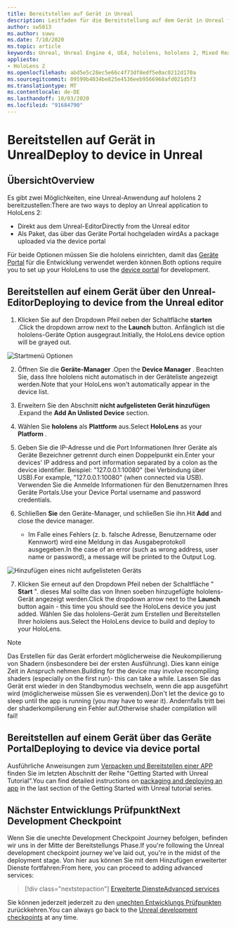 ```yaml
---
title: Bereitstellen auf Gerät in Unreal
description: Leitfaden für die Bereitstellung auf dem Gerät in Unreal für hololens 2
author: sw5813
ms.author: suwu
ms.date: 7/10/2020
ms.topic: article
keywords: Unreal, Unreal Engine 4, UE4, hololens, hololens 2, Mixed Reality, Bereitstellung auf Gerät, PC, Dokumentation
appliesto:
- HoloLens 2
ms.openlocfilehash: abd5e5c28ec5e66c4f73df8edf5e0ac0212d170a
ms.sourcegitcommit: 09599b4034be825e4536eeb9566968afd021d5f3
ms.translationtype: MT
ms.contentlocale: de-DE
ms.lasthandoff: 10/03/2020
ms.locfileid: "91684790"
---
```

# <a name="deploy-to-device-in-unreal"></a><span data-ttu-id="a1802-104">Bereitstellen auf Gerät in Unreal</span><span class="sxs-lookup"><span data-stu-id="a1802-104">Deploy to device in Unreal</span></span>

## <a name="overview"></a><span data-ttu-id="a1802-105">Übersicht</span><span class="sxs-lookup"><span data-stu-id="a1802-105">Overview</span></span>
<span data-ttu-id="a1802-106">Es gibt zwei Möglichkeiten, eine Unreal-Anwendung auf hololens 2 bereitzustellen:</span><span class="sxs-lookup"><span data-stu-id="a1802-106">There are two ways to deploy an Unreal application to HoloLens 2:</span></span>
* <span data-ttu-id="a1802-107">Direkt aus dem Unreal-Editor</span><span class="sxs-lookup"><span data-stu-id="a1802-107">Directly from the Unreal editor</span></span>
* <span data-ttu-id="a1802-108">Als Paket, das über das Geräte Portal hochgeladen wird</span><span class="sxs-lookup"><span data-stu-id="a1802-108">As a package uploaded via the device portal</span></span>

<span data-ttu-id="a1802-109">Für beide Optionen müssen Sie die hololens einrichten, damit das [Geräte Portal](../platform-capabilities-and-apis/using-the-windows-device-portal.md) für die Entwicklung verwendet werden können.</span><span class="sxs-lookup"><span data-stu-id="a1802-109">Both options require you to set up your HoloLens to use the [device portal](../platform-capabilities-and-apis/using-the-windows-device-portal.md) for development.</span></span>

## <a name="deploying-to-device-from-the-unreal-editor"></a><span data-ttu-id="a1802-110">Bereitstellen auf einem Gerät über den Unreal-Editor</span><span class="sxs-lookup"><span data-stu-id="a1802-110">Deploying to device from the Unreal editor</span></span>

1. <span data-ttu-id="a1802-111">Klicken Sie auf den Dropdown Pfeil neben der Schaltfläche **starten** .</span><span class="sxs-lookup"><span data-stu-id="a1802-111">Click the dropdown arrow next to the **Launch** button.</span></span> <span data-ttu-id="a1802-112">Anfänglich ist die hololens-Geräte Option ausgegraut.</span><span class="sxs-lookup"><span data-stu-id="a1802-112">Initially, the HoloLens device option will be grayed out.</span></span>

![Startmenü Optionen](images/unreal/launch-dropdown.png)

2. <span data-ttu-id="a1802-114">Öffnen Sie die **Geräte-Manager** .</span><span class="sxs-lookup"><span data-stu-id="a1802-114">Open the **Device Manager** .</span></span> <span data-ttu-id="a1802-115">Beachten Sie, dass Ihre hololens nicht automatisch in der Geräteliste angezeigt werden.</span><span class="sxs-lookup"><span data-stu-id="a1802-115">Note that your HoloLens won't automatically appear in the device list.</span></span>

3. <span data-ttu-id="a1802-116">Erweitern Sie den Abschnitt **nicht aufgelisteten Gerät hinzufügen** .</span><span class="sxs-lookup"><span data-stu-id="a1802-116">Expand the **Add An Unlisted Device** section.</span></span>

4. <span data-ttu-id="a1802-117">Wählen Sie **hololens** als **Plattform** aus.</span><span class="sxs-lookup"><span data-stu-id="a1802-117">Select **HoloLens** as your **Platform** .</span></span>

5. <span data-ttu-id="a1802-118">Geben Sie die IP-Adresse und die Port Informationen Ihrer Geräte als Geräte Bezeichner getrennt durch einen Doppelpunkt ein.</span><span class="sxs-lookup"><span data-stu-id="a1802-118">Enter your devices' IP address and port information separated by a colon as the device identifier.</span></span> <span data-ttu-id="a1802-119">Beispiel: "127.0.0.1:10080" (bei Verbindung über USB).</span><span class="sxs-lookup"><span data-stu-id="a1802-119">For example, "127.0.0.1:10080" (when connected via USB).</span></span> <span data-ttu-id="a1802-120">Verwenden Sie die Anmelde Informationen für den Benutzernamen Ihres Geräte Portals.</span><span class="sxs-lookup"><span data-stu-id="a1802-120">Use your Device Portal username and password credentials.</span></span>

6. <span data-ttu-id="a1802-121">Schließen **Sie** den Geräte-Manager, und schließen Sie ihn.</span><span class="sxs-lookup"><span data-stu-id="a1802-121">Hit **Add** and close the device manager.</span></span>
    * <span data-ttu-id="a1802-122">Im Falle eines Fehlers (z. b. falsche Adresse, Benutzername oder Kennwort) wird eine Meldung in das Ausgabeprotokoll ausgegeben.</span><span class="sxs-lookup"><span data-stu-id="a1802-122">In the case of an error (such as wrong address, user name or password), a message will be printed to the Output Log.</span></span>

![Hinzufügen eines nicht aufgelisteten Geräts](images/unreal/add-unlisted-device.png)

7. <span data-ttu-id="a1802-124">Klicken Sie erneut auf den Dropdown Pfeil neben der Schaltfläche " **Start** ". dieses Mal sollte das von Ihnen soeben hinzugefügte hololens-Gerät angezeigt werden.</span><span class="sxs-lookup"><span data-stu-id="a1802-124">Click the dropdown arrow next to the **Launch** button again - this time you should see the HoloLens device you just added.</span></span> <span data-ttu-id="a1802-125">Wählen Sie das hololens-Gerät zum Erstellen und Bereitstellen Ihrer hololens aus.</span><span class="sxs-lookup"><span data-stu-id="a1802-125">Select the HoloLens device to build and deploy to your HoloLens.</span></span>

>[!NOTE]
><span data-ttu-id="a1802-126">Das Erstellen für das Gerät erfordert möglicherweise die Neukompilierung von Shadern (insbesondere bei der ersten Ausführung). Dies kann einige Zeit in Anspruch nehmen.</span><span class="sxs-lookup"><span data-stu-id="a1802-126">Building for the device may involve recompiling shaders (especially on the first run)- this can take a while.</span></span> <span data-ttu-id="a1802-127">Lassen Sie das Gerät erst wieder in den Standbymodus wechseln, wenn die app ausgeführt wird (möglicherweise müssen Sie es verwenden).</span><span class="sxs-lookup"><span data-stu-id="a1802-127">Don't let the device go to sleep until the app is running (you may have to wear it).</span></span> <span data-ttu-id="a1802-128">Andernfalls tritt bei der shaderkompilierung ein Fehler auf.</span><span class="sxs-lookup"><span data-stu-id="a1802-128">Otherwise shader compilation will fail!</span></span>

## <a name="deploying-to-device-via-device-portal"></a><span data-ttu-id="a1802-129">Bereitstellen auf einem Gerät über das Geräte Portal</span><span class="sxs-lookup"><span data-stu-id="a1802-129">Deploying to device via device portal</span></span>

<span data-ttu-id="a1802-130">Ausführliche Anweisungen zum [Verpacken und Bereitstellen einer APP](tutorials/unreal-uxt-ch6.md#packaging-and-deploying-the-app-via-device-portal) finden Sie im letzten Abschnitt der Reihe "Getting Started with Unreal Tutorial".</span><span class="sxs-lookup"><span data-stu-id="a1802-130">You can find detailed instructions on [packaging and deploying an app](tutorials/unreal-uxt-ch6.md#packaging-and-deploying-the-app-via-device-portal) in the last section of the Getting Started with Unreal tutorial series.</span></span>

## <a name="next-development-checkpoint"></a><span data-ttu-id="a1802-131">Nächster Entwicklungs Prüfpunkt</span><span class="sxs-lookup"><span data-stu-id="a1802-131">Next Development Checkpoint</span></span>

<span data-ttu-id="a1802-132">Wenn Sie die unechte Development Checkpoint Journey befolgen, befinden wir uns in der Mitte der Bereitstellungs Phase.</span><span class="sxs-lookup"><span data-stu-id="a1802-132">If you're following the Unreal development checkpoint journey we've laid out, you're in the midst of the deployment stage.</span></span> <span data-ttu-id="a1802-133">Von hier aus können Sie mit dem Hinzufügen erweiterter Dienste fortfahren:</span><span class="sxs-lookup"><span data-stu-id="a1802-133">From here, you can proceed to adding advanced services:</span></span>

> [!div class="nextstepaction"]
> [<span data-ttu-id="a1802-134">Erweiterte Dienste</span><span class="sxs-lookup"><span data-stu-id="a1802-134">Advanced services</span></span>](unreal-development-overview.md#5-adding-services)

<span data-ttu-id="a1802-135">Sie können jederzeit jederzeit zu den [unechten Entwicklungs Prüfpunkten](unreal-development-overview.md#4-deploying-to-a-device) zurückkehren.</span><span class="sxs-lookup"><span data-stu-id="a1802-135">You can always go back to the [Unreal development checkpoints](unreal-development-overview.md#4-deploying-to-a-device) at any time.</span></span>
